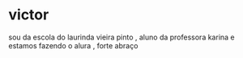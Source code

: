 # victor
sou da escola do laurinda vieira pinto , aluno da professora karina e estamos fazendo o alura , forte abraço
